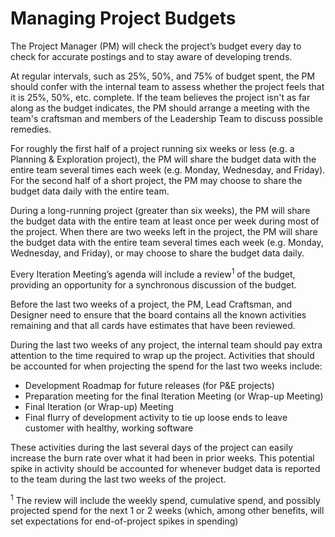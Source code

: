 # Managing Project Budgets

The Project Manager (PM) will check the project’s budget every day to check for accurate postings and to stay aware of developing trends.

At regular intervals, such as 25%, 50%, and 75% of budget spent, the PM should confer with the internal team to assess whether the project feels that it is 25%, 50%, etc. complete. If the team believes the project isn't as far along as the budget indicates, the PM should arrange a meeting with the team's craftsman and members of the Leadership Team to discuss possible remedies.

For roughly the first half of a project running six weeks or less (e.g. a Planning & Exploration project), the PM will share the budget data with the entire team several times each week (e.g. Monday, Wednesday, and Friday). For the second half of a short project, the PM may choose to share the budget data daily with the entire team.

During a long-running project (greater than six weeks), the PM will share the budget data with the entire team at least once per week during most of the project. When there are two weeks left in the project, the PM will share the budget data with the entire team several times each week (e.g. Monday, Wednesday, and Friday), or may choose to share the budget data daily.

Every Iteration Meeting’s agenda will include a review<sup>1</sup> of the budget, providing an opportunity for a synchronous discussion of the budget.

Before the last two weeks of a project, the PM, Lead Craftsman, and Designer need to ensure that the board contains all the known activities remaining and that all cards have estimates that have been reviewed.

During the last two weeks of any project, the internal team should pay extra attention to the time required to wrap up the project. Activities that should be accounted for when projecting the spend for the last two weeks include:
* Development Roadmap for future releases (for P&E projects)
* Preparation meeting for the final Iteration Meeting (or Wrap-up Meeting)
* Final Iteration (or Wrap-up) Meeting
* Final flurry of development activity to tie up loose ends to leave customer with healthy, working software

These activities during the last several days of the project can easily increase the burn rate over what it had been in prior weeks. This potential spike in activity should be accounted for whenever budget data is reported to the team during the last two weeks of the project.

<sup>1</sup> The review will include the weekly spend, cumulative spend, and possibly projected spend for the next 1 or 2 weeks (which, among other benefits, will set expectations for end-of-project spikes in spending)
